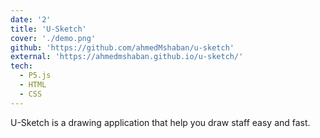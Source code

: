 ```yaml
---
date: '2'
title: 'U-Sketch'
cover: './demo.png'
github: 'https://github.com/ahmedMshaban/u-sketch'
external: 'https://ahmedmshaban.github.io/u-sketch/'
tech:
  - P5.js
  - HTML
  - CSS
---
```


U-Sketch is a drawing application that help you draw staff easy and fast.